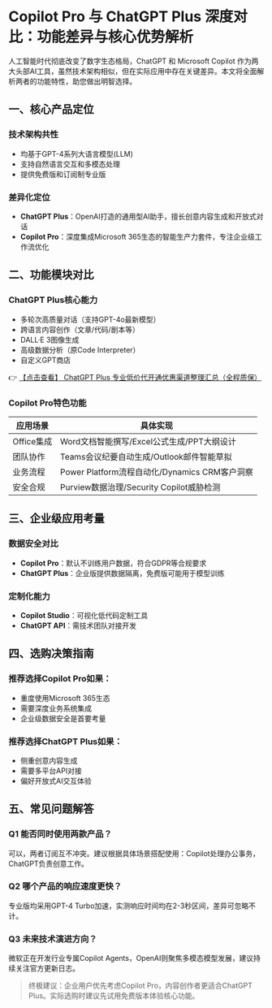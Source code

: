 # Copilot Pro 与 ChatGPT Plus 深度对比：功能差异与核心优势解析

人工智能时代彻底改变了数字生态格局，ChatGPT 和 Microsoft Copilot 作为两大头部AI工具，虽然技术架构相似，但在实际应用中存在关键差异。本文将全面解析两者的功能特性，助您做出明智选择。

## 一、核心产品定位

### 技术架构共性
- 均基于GPT-4系列大语言模型(LLM)
- 支持自然语言交互和多模态处理
- 提供免费版和订阅制专业版

### 差异化定位
- **ChatGPT Plus**：OpenAI打造的通用型AI助手，擅长创意内容生成和开放式对话
- **Copilot Pro**：深度集成Microsoft 365生态的智能生产力套件，专注企业级工作流优化

## 二、功能模块对比

### ChatGPT Plus核心能力
- 多轮次高质量对话（支持GPT-4o最新模型）
- 跨语言内容创作（文章/代码/剧本等）
- DALL·E 3图像生成
- 高级数据分析（原Code Interpreter）
- 自定义GPT商店

👉 [【点击查看】 ChatGPT Plus 专业低价代开通优惠渠道整理汇总（全程质保）](https://bit.ly/DaiKai)

### Copilot Pro特色功能
| 应用场景       | 具体实现                                                                 |
|----------------|--------------------------------------------------------------------------|
| Office集成     | Word文档智能撰写/Excel公式生成/PPT大纲设计                              |
| 团队协作       | Teams会议纪要自动生成/Outlook邮件智能草拟                               |
| 业务流程       | Power Platform流程自动化/Dynamics CRM客户洞察                           |
| 安全合规       | Purview数据治理/Security Copilot威胁检测                                |

## 三、企业级应用考量

### 数据安全对比
- **Copilot Pro**：默认不训练用户数据，符合GDPR等合规要求
- **ChatGPT Plus**：企业版提供数据隔离，免费版可能用于模型训练

### 定制化能力
- **Copilot Studio**：可视化低代码定制工具
- **ChatGPT API**：需技术团队对接开发

## 四、选购决策指南

### 推荐选择Copilot Pro如果：
- 重度使用Microsoft 365生态
- 需要深度业务系统集成
- 企业级数据安全是首要考量

### 推荐选择ChatGPT Plus如果：
- 侧重创意内容生成
- 需要多平台API对接
- 偏好开放式AI交互体验

## 五、常见问题解答

### Q1 能否同时使用两款产品？
可以，两者订阅互不冲突。建议根据具体场景搭配使用：Copilot处理办公事务，ChatGPT负责创意工作。

### Q2 哪个产品的响应速度更快？
专业版均采用GPT-4 Turbo加速，实测响应时间均在2-3秒区间，差异可忽略不计。

### Q3 未来技术演进方向？
微软正在开发行业专属Copilot Agents，OpenAI则聚焦多模态模型发展，建议持续关注官方更新日志。

> 终极建议：企业用户优先考虑Copilot Pro，内容创作者更适合ChatGPT Plus。实际选购时建议先试用免费版本体验核心功能。